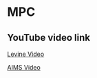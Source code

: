 # MPC

## YouTube video link
[Levine Video](https://youtu.be/va1vyoimj4Q)

[AIMS Video](https://drive.google.com/drive/folders/1AsByzgu5m45bqKEMSbGrijx2kI6PYQlU)